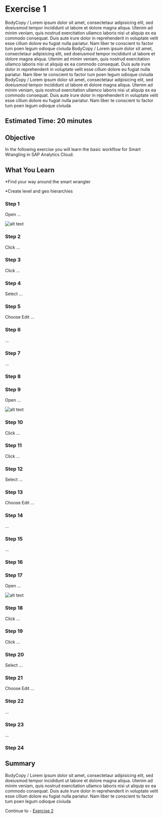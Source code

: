 # Exercise 1

BodyCopy / Lorem ipsum dolor sit amet, consectetaur adipisicing elit, sed doeiusmod tempor incididunt ut labore et dolore magna aliqua. Utenim ad minim veniam, quis nostrud exercitation ullamco laboris nisi ut aliquip ex ea commodo consequat. Duis aute irure dolor in reprehenderit in voluptate velit esse cillum dolore eu fugiat nulla pariatur. Nam liber te conscient to factor tum poen legum odioque civiuda
BodyCopy / Lorem ipsum dolor sit amet, consectetaur adipisicing elit, sed doeiusmod tempor incididunt ut labore et dolore magna aliqua. Utenim ad minim veniam, quis nostrud exercitation ullamco laboris nisi ut aliquip ex ea commodo consequat. Duis aute irure dolor in reprehenderit in voluptate velit esse cillum dolore eu fugiat nulla pariatur. Nam liber te conscient to factor tum poen legum odioque civiuda
BodyCopy / Lorem ipsum dolor sit amet, consectetaur adipisicing elit, sed doeiusmod tempor incididunt ut labore et dolore magna aliqua. Utenim ad minim veniam, quis nostrud exercitation ullamco laboris nisi ut aliquip ex ea commodo consequat. Duis aute irure dolor in reprehenderit in voluptate velit esse cillum dolore eu fugiat nulla pariatur. Nam liber te conscient to factor tum poen legum odioque civiuda

## Estimated Time: 20 minutes

## Objective

In the following exercise you will learn the basic workflow for Smart Wrangling in SAP Analytics Cloud.  


## What You Learn

*Find your way around the smart wrangler

*Create level and geo hierarchies

	


### Step 1

Open …

![alt text](https://github.com/SAP-samples/teched2020-ANA363/raw/master/exercises/ex11/images/Ww "Ww")


### Step 2

Click …


### Step 3

Click …


### Step 4

Select …


### Step 5

Choose Edit  …


### Step 6

…


### Step 7

…


### Step 8




### Step 9

Open …

![alt text](https://github.com/SAP-samples/teched2020-ANA363/raw/master/exercises/ex21/images/Ww "Ww")


### Step 10

Click …


### Step 11

Click …


### Step 12

Select …


### Step 13

Choose Edit  …


### Step 14

…


### Step 15

…


### Step 16




### Step 17

Open …

![alt text](https://github.com/SAP-samples/teched2020-ANA363/raw/master/exercises/ex31/images/Ww "Ww")


### Step 18

Click …


### Step 19

Click …


### Step 20

Select …


### Step 21

Choose Edit  …


### Step 22

…


### Step 23

…


### Step 24






## Summary

BodyCopy / Lorem ipsum dolor sit amet, consectetaur adipisicing elit, sed doeiusmod tempor incididunt ut labore et dolore magna aliqua. Utenim ad minim veniam, quis nostrud exercitation ullamco laboris nisi ut aliquip ex ea commodo consequat. Duis aute irure dolor in reprehenderit in voluptate velit esse cillum dolore eu fugiat nulla pariatur. Nam liber te conscient to factor tum poen legum odioque civiuda




Continue to - [Exercise 2](../ex2/README.md)
